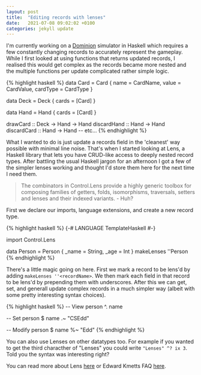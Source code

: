 ```yaml
---
layout: post
title:  "Editing records with lenses"
date:   2021-07-08 09:02:02 +0100
categories: jekyll update
---
```

I'm currently working on a [Dominion](https://github.com/CSEdd/domin8) simulator in Haskell which requires a few constantly changing records to accurately represent the gameplay. While I first looked at using functions that returns updated records, I realised this would get complex as the records became more nested and the multiple functions per update complicated rather simple logic. 

{% highlight haskell %}
data Card = Card {
  name     = CardName,
  value    = CardValue, 
  cardType = CardType
}

data Deck = Deck {
  cards = [Card]
}

data Hand = Hand {
  cards = [Card]
}

drawCard    :: Deck -> Hand -> Hand
discardHand :: Hand -> Hand
discardCard :: Hand -> Hand
-- etc...
{% endhighlight %}

What I wanted to do is just update a records field in the 'cleanest' way possible with minimal line noise. That's when I started looking at Lens, a Haskell library that lets you have CRUD-like access to deeply nested record types. After battling the usual Haskell jargon for an afternoon I got a few of the simpler lenses working and thought I'd store them here for the next time I need them. 

> The combinators in Control.Lens provide a highly generic toolbox for composing families of getters, folds, isomorphisms, traversals, setters and lenses and their indexed variants.  - Huh?

First we declare our imports, language extensions, and create a new record type. 

{% highlight haskell %}
{-# LANGUAGE TemplateHaskell #-}

import Control.Lens

data Person = Person {
  _name = String,
  _age  = Int
}
makeLenses ''Person
{% endhighlight %}

There's a little magic going on here. First we mark a record to be lens'd by adding `makeLenses ''<recordName>`. We then mark each field in that record to be lens'd by prepending them with underscores. After this we can get, set, and generall update complex records in a much simpler way (albeit with some pretty interesting syntax choices).

{% highlight haskell %}
-- View
person ^. name

-- Set
person $ name .~ "CSEdd"

-- Modify
person $ name %~ "Edd"
{% endhighlight %}

You can also use Lenses on other datatypes too. For example if you wanted to get the third characther of "Lenses" you could write `"Lenses" ^? ix 3`. Told you the syntax was interesting right? 

You can read more about Lens [here](https://hackage.haskell.org/package/lens-5.0.1/docs/Control-Lens-Fold.html) or Edward Kmetts FAQ [here](https://github.com/ekmett/lens/wiki/FAQ).
